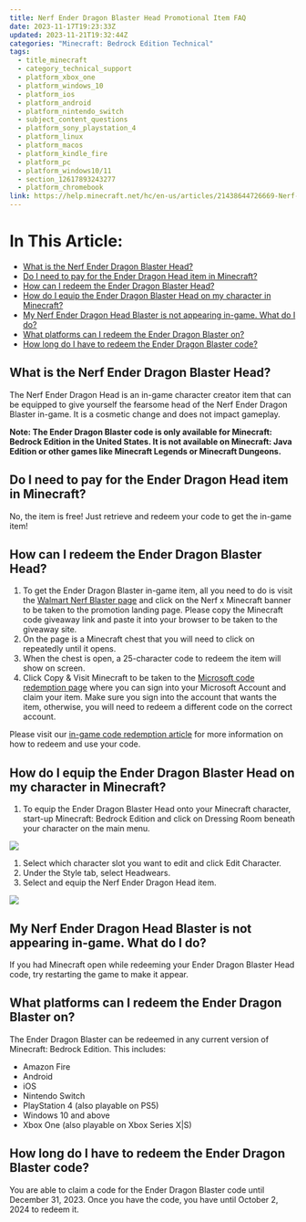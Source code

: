 ```yaml
---
title: Nerf Ender Dragon Blaster Head Promotional Item FAQ
date: 2023-11-17T19:23:33Z
updated: 2023-11-21T19:32:44Z
categories: "Minecraft: Bedrock Edition Technical"
tags:
  - title_minecraft
  - category_technical_support
  - platform_xbox_one
  - platform_windows_10
  - platform_ios
  - platform_android
  - platform_nintendo_switch
  - subject_content_questions
  - platform_sony_playstation_4
  - platform_linux
  - platform_macos
  - platform_kindle_fire
  - platform_pc
  - platform_windows10/11
  - section_12617893243277
  - platform_chromebook
link: https://help.minecraft.net/hc/en-us/articles/21438644726669-Nerf-Ender-Dragon-Blaster-Head-Promotional-Item-FAQ
---
```


# In This Article:

- [What is the Nerf Ender Dragon Blaster Head?](https://minecrafthelp.zendesk.com/hc/en-us/articles/undefined#h_01HFFAY9D8AP0X15HMWN6RMR9D)
- [Do I need to pay for the Ender Dragon Head item in Minecraft?](https://minecrafthelp.zendesk.com/hc/en-us/articles/undefined#01HFFBMK82EG87APES2XSAFZV0)
- [How can I redeem the Ender Dragon Blaster Head?](https://minecrafthelp.zendesk.com/hc/en-us/articles/undefined#h_01HFFAYHXMTCT5JVAMXTRFA13S)
- [How do I equip the Ender Dragon Blaster Head on my character in Minecraft?](https://minecrafthelp.zendesk.com/hc/en-us/articles/undefined#h_01HFFAZ1G13E19QBSZXRF71W57)
- [My Nerf Ender Dragon Head Blaster is not appearing in-game. What do I do?](https://minecrafthelp.zendesk.com/hc/en-us/articles/undefined#h_01HFFAZBZN7RX30RBHNVR7XAA8)
- [What platforms can I redeem the Ender Dragon Blaster on?](https://minecrafthelp.zendesk.com/hc/en-us/articles/undefined#h_01HFFAZJ4P6T2C30V1GTM59D09)
- [How long do I have to redeem the Ender Dragon Blaster code?](https://minecrafthelp.zendesk.com/hc/en-us/articles/undefined#h_01HFFAZWPXK4069KE0HAHSNVRV)

## What is the Nerf Ender Dragon Blaster Head?

The Nerf Ender Dragon Head is an in-game character creator item that can be equipped to give yourself the fearsome head of the Nerf Ender Dragon Blaster in-game. It is a cosmetic change and does not impact gameplay.

**Note: The Ender Dragon Blaster code is only available for Minecraft: Bedrock Edition in the United States. It is not available on Minecraft: Java Edition or other games like Minecraft Legends or Minecraft Dungeons.**

## Do I need to pay for the Ender Dragon Head item in Minecraft?

No, the item is free! Just retrieve and redeem your code to get the in-game item!

## How can I redeem the Ender Dragon Blaster Head?

1.  To get the Ender Dragon Blaster in-game item, all you need to do is visit the [Walmart Nerf Blaster page](https://www.walmart.com/cp/nerf-blasters/7879959) and click on the Nerf x Minecraft banner to be taken to the promotion landing page. Please copy the Minecraft code giveaway link and paste it into your browser to be taken to the giveaway site.
2.  On the page is a Minecraft chest that you will need to click on repeatedly until it opens.
3.  When the chest is open, a 25-character code to redeem the item will show on screen.
4.  Click Copy & Visit Minecraft to be taken to the [Microsoft code redemption page](https://account.microsoft.com/billing/redeem?refd=ppc-word-edit.officeapps.live.com) where you can sign into your Microsoft Account and claim your item. Make sure you sign into the account that wants the item, otherwise, you will need to redeem a different code on the correct account.

Please visit our [in-game code redemption article](https://help.minecraft.net/hc/en-us/articles/4404604459405) for more information on how to redeem and use your code.

## How do I equip the Ender Dragon Blaster Head on my character in Minecraft?

1.  To equip the Ender Dragon Blaster Head onto your Minecraft character, start-up Minecraft: Bedrock Edition and click on Dressing Room beneath your character on the main menu.

![](https://minecrafthelp.zendesk.com/hc/article_attachments/21438629565965)

1.  Select which character slot you want to edit and click Edit Character.
2.  Under the Style tab, select Headwears.
3.  Select and equip the Nerf Ender Dragon Head item.

![](https://minecrafthelp.zendesk.com/hc/article_attachments/21438659704589)

## My Nerf Ender Dragon Head Blaster is not appearing in-game. What do I do?

If you had Minecraft open while redeeming your Ender Dragon Blaster Head code, try restarting the game to make it appear.

## What platforms can I redeem the Ender Dragon Blaster on?

The Ender Dragon Blaster can be redeemed in any current version of Minecraft: Bedrock Edition. This includes:

- Amazon Fire
- Android
- iOS
- Nintendo Switch
- PlayStation 4 (also playable on PS5)
- Windows 10 and above
- Xbox One (also playable on Xbox Series X\|S)

## How long do I have to redeem the Ender Dragon Blaster code?

You are able to claim a code for the Ender Dragon Blaster code until December 31, 2023. Once you have the code, you have until October 2, 2024 to redeem it.
